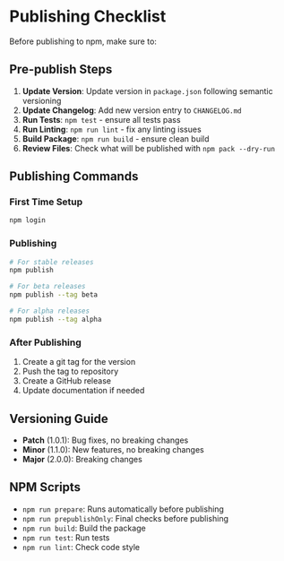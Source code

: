 # Publishing Checklist

Before publishing to npm, make sure to:

## Pre-publish Steps

1. **Update Version**: Update version in `package.json` following semantic versioning
2. **Update Changelog**: Add new version entry to `CHANGELOG.md`
3. **Run Tests**: `npm test` - ensure all tests pass
4. **Run Linting**: `npm run lint` - fix any linting issues
5. **Build Package**: `npm run build` - ensure clean build
6. **Review Files**: Check what will be published with `npm pack --dry-run`

## Publishing Commands

### First Time Setup

```bash
npm login
```

### Publishing

```bash
# For stable releases
npm publish

# For beta releases
npm publish --tag beta

# For alpha releases
npm publish --tag alpha
```

### After Publishing

1. Create a git tag for the version
2. Push the tag to repository
3. Create a GitHub release
4. Update documentation if needed

## Versioning Guide

- **Patch** (1.0.1): Bug fixes, no breaking changes
- **Minor** (1.1.0): New features, no breaking changes
- **Major** (2.0.0): Breaking changes

## NPM Scripts

- `npm run prepare`: Runs automatically before publishing
- `npm run prepublishOnly`: Final checks before publishing
- `npm run build`: Build the package
- `npm run test`: Run tests
- `npm run lint`: Check code style

